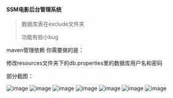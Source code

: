 #### SSM电影后台管理系统
>数据库表在exclude文件夹
> 
> 功能有些小bug

maven管理依赖
你需要做的是：

修改resources文件夹下的db.properties里的数据库用户名和密码

部分截图：

![image](https://user-images.githubusercontent.com/66931047/149720556-5d583a7b-c724-4cec-a1a3-85925cc16248.png)
![image](https://user-images.githubusercontent.com/66931047/149720561-e022eb51-a90c-4a1b-a9a8-44959db501a4.png)
![image](https://user-images.githubusercontent.com/66931047/149720566-ee53fc02-d6cf-4d4c-a370-f221b89a96e8.png)
![image](https://user-images.githubusercontent.com/66931047/149720573-283db8e5-ef69-4cda-8634-78ba083157fe.png)
![image](https://user-images.githubusercontent.com/66931047/149720582-f517dde9-5047-4409-ac71-4ad2e1405f60.png)
![image](https://user-images.githubusercontent.com/66931047/149720588-d31afe16-c618-43dd-a966-d141d2bedc3b.png)
![image](https://user-images.githubusercontent.com/66931047/149720591-1c86f160-8f21-4317-b8f7-da85cc3bc288.png)
